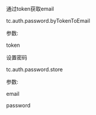 通过token获取email

tc.auth.password.byTokenToEmail

参数:

token



设置密码

tc.auth.password.store

参数:

email

password

